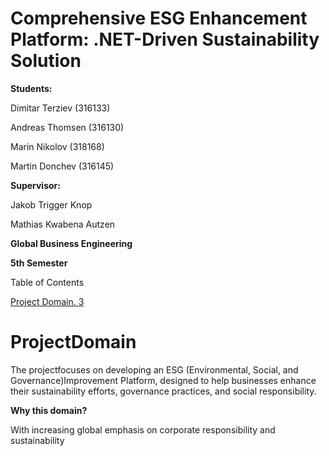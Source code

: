 # Comprehensive ESG Enhancement Platform: .NET-Driven Sustainability Solution

**Students:**

Dimitar Terziev (316133)

Andreas Thomsen (316130)

Marin Nikolov (318168)

Martin Donchev (316145)

**Supervisor:**

Jakob Trigger Knop

Mathias Kwabena Autzen

**Global Business Engineering**

**5th Semester**

Table of Contents

[Project Domain. 3](#_Toc177717907)

ProjectDomain
=============

The projectfocuses on developing an ESG (Environmental, Social, and Governance)Improvement Platform, designed to help businesses enhance their sustainability efforts, governance practices, and social responsibility.

**Why this domain?**

With increasing global emphasis on corporate responsibility and sustainability
